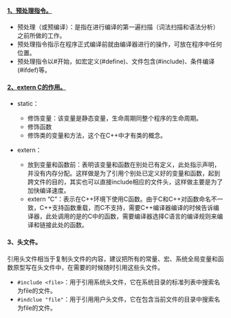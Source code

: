 
#### [1、预处理指令。](https://www.cnblogs.com/clover-toeic/p/3851102.html)

  - 预处理（或预编译）：是指在进行编译的第一遍扫描（词法扫描和语法分析）之前所做的工作。
  - 预处理指令指示在程序正式编译前就由编译器进行的操作，可放在程序中任何位置。
  - 预处理指令以#开始，如宏定义(#define)、文件包含(#include)、条件编译(#ifdef)等。
  

#### [2、extern C的作用。](https://blog.csdn.net/elfprincexu/article/details/51942421)

  - static：
  
    - 修饰变量：该变量是静态变量，生命周期同整个程序的生命周期。
    - 修饰函数
    - 修饰类的变量和方法，这个在C++中才有类的概念。
    
  - extern：
  
    - 放到变量和函数前：表明该变量和函数在别处已有定义，此处指示声明，并没有内存分配。这样做是为了引用个别处已定义好的变量和函数，起到跨文件的目的，其实也可以直接include相应的文件头，这样做主要是为了加快编译速度。
    - extern “C”：表示在C++环境下使用C函数。由于C和C++对函数命名不一致，C++支持函数重载，而C不支持，需要C++编译器编译的时候告诉编译器，此处调用的是的C中的函数，需要编译器选择C语言的编译规则来编译和链接此处的函数。


#### 3、头文件。

  引用头文件相当于复制头文件的内容，建议把所有的常量、宏、系统全局变量和函数原型写在头文件中，在需要的时候随时引用这些头文件。
  
  - `#include <file>`：用于引用系统头文件，它在系统目录的标准列表中搜索名为file的文件。
  - `#indclue "file"`：用于引用用户头文件，它在包含当前文件的目录中搜索名为file的文件。



